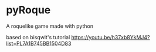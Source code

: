 # pyRoque
A roquelike game made with python

based on bisqwit's tutorial
https://youtu.be/h37xb8YkMJ4?list=PL7A1B745BB1504D83

